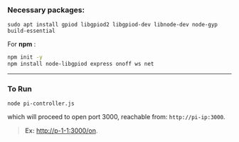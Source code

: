 
### Necessary packages:

``` 
sudo apt install gpiod libgpiod2 libgpiod-dev libnode-dev node-gyp build-essential
```

For **npm** :

``` bash
npm init -y
npm install node-libgpiod express onoff ws net
```
---

### To Run

```
node pi-controller.js
```
which will proceed to open port 3000, reachable from: `http://pi-ip:3000`.


> **Ex:** [http://p-1-1:3000/on](http://p-1-1:3000/on).

